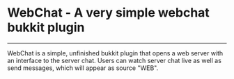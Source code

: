 # WebChat - A very simple webchat bukkit plugin
---
WebChat is a simple, unfinished bukkit plugin that opens a web server with an interface to the server chat.  Users can watch server chat live as well as send messages, which will appear as source "WEB".

